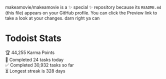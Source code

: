 makeamovie/makeamovie is a ✨ special ✨ repository because its `README.md` (this file) appears on your GitHub profile.
You can click the Preview link to take a look at your changes. darn right ya can

# Todoist Stats

<!-- TODO-IST:START -->
🏆  44,255 Karma Points           
🌸  Completed 24 tasks today           
✅  Completed 30,932 tasks so far           
⏳  Longest streak is 328 days
<!-- TODO-IST:END -->